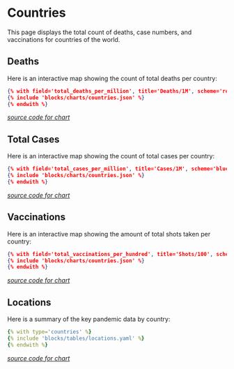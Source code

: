 # Countries
This page displays the total count of deaths, case numbers, and vaccinations for countries of the world.

## Deaths

Here is an interactive map showing the count of total deaths per country:

```json chart
{% with field='total_deaths_per_million', title='Deaths/1M', scheme='reds' %}
{% include 'blocks/charts/countries.json' %}
{% endwith %}
```
*[source code for chart](https://github.com/frictionlessdata/covid-tracker/blob/main/pages/countries.md#deaths)*

## Total Cases

Here is an interactive map showing the count of total cases per country:

```json chart
{% with field='total_cases_per_million', title='Cases/1M', scheme='blues' %}
{% include 'blocks/charts/countries.json' %}
{% endwith %}
```
*[source code for chart](https://github.com/frictionlessdata/covid-tracker/blob/main/pages/countries.md#total-cases)*

## Vaccinations

Here is an interactive map showing the amount of total shots taken per country:

```json chart
{% with field='total_vaccinations_per_hundred', title='Shots/100', scheme='greens' %}
{% include 'blocks/charts/countries.json' %}
{% endwith %}
```
*[source code for chart](https://github.com/frictionlessdata/covid-tracker/blob/main/pages/countries.md#vaccinations)*

## Locations

Here is a summary of the key pandemic data by country:

```yaml table
{% with type='countries' %}
{% include 'blocks/tables/locations.yaml' %}
{% endwith %}
```
*[source code for chart](https://github.com/frictionlessdata/covid-tracker/blob/main/pages/countries.md#locations)*